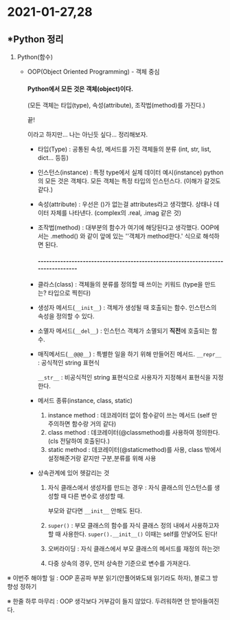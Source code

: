 # 2021-01-27,28

## *Python 정리

1. Python(함수)

   - OOP(Object Oriented Programming) - 객체 중심

     #### Python에서 모든 것은 객체(object)이다.

     (모든 객체는 타입(type), 속성(attribute), 조작법(method)를 가진다.)

     끝!

     이라고 하지만... 나는 아닌듯 싶다... 정리해보자.

     - 타입(Type) : 공통된 속성, 메서드를 가진 객체들의 분류 (int, str, list, dict... 등등)

     - 인스턴스(instance) : 특정 type에서 실제 데이터 예시(instance) python의 모든 것은 객체다. 모든 객체는 특정 타입의 인스턴스다. (이해가 갈것도 같다.)

     - 속성(attribute) : 우선은 ()가 없는걸 attributes라고 생각했다. 상태나 데이터 자체를 나타낸다. (complex의 .real, .imag 같은 것)

     - 조작법(method) : 대부분의 함수가 여기에 해당된다고 생각했다. OOP에서는 .method() 와 같이 앞에 있는 ''객체가 method한다.' 식으로 해석하면 된다.

       #### --------------------------------------------------------------------------------

     - 클라스(class) : 객체들의 분류를 정의할 때 쓰이는 키워드 (type을 만드는? 타입으로 찍힌다)

     - 생성자 메서드(`__init__`) : 객체가 생성될 때 호출되는 함수. 인스턴스의 속성을 정의할 수 있다.

     - 소멸자 메서드(`__del__`) : 인스턴스 객체가 소멸되기 **직전**에 호출되는 함수.

     - 매직메서드(`__@@@__`) : 특별한 일을 하기 위해 만들어진 메서드. `__repr__` : 공식적인 string 표현식

       `__str__` : 비공식적인 string 표현식으로 사용자가 지정해서 표현식을 지정한다.

     - 메서드 종류(instance, class, static)

       1. instance method : 데코레이터 없이 함수같이 쓰는 메서드 (self 만 주의하면 함수랑 거의 같다)
       2. class method : 데코레이터(@classmethod)를 사용하여 정의한다. (cls 전달하여 호출된다.)
       3. static method : 데코레이터(@staticmethod)를 사용, class 밖에서 설정해준거랑 같지만 구분,분류를 위해 사용

     - 상속관계에 있어 헷갈리는 것

       1. 자식 클래스에서 생성자를 만드는 경우 : 자식 클래스의 인스턴스를 생성할 때 다른 변수로 생성할 때.

          부모와 같다면 `__init__` 안해도 된다.

       2. `super()` : 부모 클래스의 함수를 자식 클래스 정의 내에서 사용하고자 할 때 사용한다. `super().__init__()` 이때는 self를 안넣어도 된다!

       3. 오버라이딩 : 자식 클래스에서 부모 클래스의 메서드를 재정의 하는것!

       4. 다중 상속의 경우, 먼저 상속한 기준으로 변수를 가져온다.

※ 이번주 해야할 일 : OOP 혼공파 부분 읽기(안풀어봐도돼 읽기라도 하자), 블로그 방향성 정하기

※ 한줄 하루 마무리 : OOP 생각보다 거부감이 들지 않았다. 두려워하면 안 받아들여진다.



